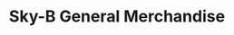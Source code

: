 ---
title: "Sky-B General Merchandise"
url: /plaridel/sky-b-general-merchandise/
shop: Baustoffe
---